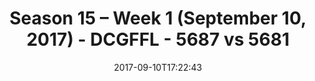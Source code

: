---
title: Season 15 – Week 1 (September 10, 2017) - DCGFFL - 5687 vs 5681
teams_score:
- team: 5687
  score: 6
- team: 5681
  score: 13
mvp: Andy Pratt, Daniel Allen
game-ball: Jarrod Salvestrini, Alex Martello
season: 15
week: 1
date: '2017-09-10T17:22:43'
pageid: season-15-week-1-september-10-2017-5687-vs-5681
---